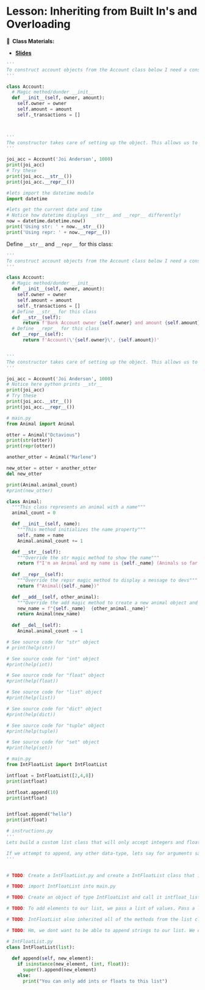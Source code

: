 <!-- .slide: data-background="./Images/header.svg" data-background-repeat="none" data-background-size="40% 40%" data-background-position="center 10%" class="header" -->
# Lesson: Inheriting from Built In's and Overloading

<!-- Put a link to the slides so that students can find them -->

**📝 &nbsp;Class Materials:** 
  <!-- Put a link to the slides -->
* [**Slides**](https://docs.google.com/presentation/d/1rPcYDndeV2l5WiG9xPyF_KGwFzw_4CX07lyqJrcwqZA/edit?usp=sharing)

<!-- * **Repls:**
  * Coding Exercise 1: [https://repl.it/@MakeSchool/Init](https://repl.it/@MakeSchool/Init) -->

```python 
'''
To construct account objects from the Account class below I need a constructor which in Python is the __init__ magic method/dunder:
'''

class Account:
  # Magic method/dunder __init__
  def __init__(self, owner, amount): 
    self.owner = owner
    self.amount = amount
    self._transactions = []

    

'''
The constructor takes care of setting up the object. This allows us to create new accounts like this:
'''

joi_acc = Account('Joi Anderson', 1000)
print(joi_acc)
# Try these 
print(joi_acc.__str__())
print(joi_acc.__repr__())

#lets import the datetime module
import datetime

#lets get the current date and time
# Notice how datetime displays __str__ and __repr__ differently!
now = datetime.datetime.now()
print('Using str: ' + now.__str__())
print('Using repr: ' + now.__repr__())
```


Define `__str__` and `__repr__` for this class: 

```python
'''
To construct account objects from the Account class below I need a constructor which in Python is the __init__ magic method/dunder:
'''

class Account:
  # Magic method/dunder __init__
  def __init__(self, owner, amount): 
    self.owner = owner
    self.amount = amount
    self._transactions = []
  # Define __str__ for this class
  def __str__(self):
      return f'Bank Account owner {self.owner} and amount {self.amount}'
  # Define __repr__ for this class
  def __repr__(self):
      return f'Account(\'{self.owner}\', {self.amount})'


'''
The constructor takes care of setting up the object. This allows us to create new accounts like this:
'''

joi_acc = Account('Joi Anderson', 1000)
# Notice here python prints __str__
print(joi_acc)
# Try these 
print(joi_acc.__str__())
print(joi_acc.__repr__())
```




```python
# main.py
from Animal import Animal

otter = Animal("Octavious")
print(str(otter))
print(repr(otter))

another_otter = Animal("Marlene")

new_otter = otter + another_otter
del new_otter

print(Animal.animal_count)
#print(new_otter)
```

```python
class Animal:
  """This class represents an animal with a name"""
  animal_count = 0

  def __init__(self, name):
    """This method initializes the name property"""
    self._name = name
    Animal.animal_count += 1

  def __str__(self):
    """Override the str magic method to show the name"""
    return f"I'm an Animal and my name is {self._name} (Animals so far: {Animal.animal_count})"
 
  def __repr__(self):
    """Override the repsr magic method to display a message to devs"""
    return f"Animal({self._name})"

  def __add__(self, other_animal):
    """Override the add magic method to create a new animal object and give it a merged name"""
    new_name = f"{self._name}  {other_animal._name}"
    return Animal(new_name)
    
  def __del__(self):
    Animal.animal_count -= 1
```

<!--   * Coding Exercise 3: [https://repl.it/@MakeSchool/BuiltInsDocs](https://repl.it/@MakeSchool/BuiltInsDocs) -->

```python
# See source code for "str" object
# print(help(str))

# See source code for "int" object
#print(help(int))

# See source code for "float" object
#print(help(float))

# See source code for "list" object
#print(help(list))

# See source code for "dict" object
#print(help(dict))

# See source code for "tuple" object
#print(help(tuple))

# See source code for "set" object
#print(help(set))

```
 <!--  * Coding Exercise 4: [https://repl.it/@MakeSchool/stringonlylist](https://repl.it/@MakeSchool/stringonlylist) -->

```python
# main.py
from IntFloatList import IntFloatList

intfloat = IntFloatList([2,4,8])
print(intfloat)

intfloat.append(10)
print(intfloat)


intfloat.append("hello")
print(intfloat)

```

```python
# instructions.py
'''
Lets build a custom list class that will only accept integers and floats.

If we attempt to append, any other data-type, lets say for arguments sake a string, we will print an error message, to inform the user that this particular list can only accept integers and floats.
'''


# TODO: Create a IntFloatList.py and create a IntFloatList class that inherits from list

# TODO: import IntFloatList into main.py

# TODO: Create an object of type IntFloatList and call it intfloat_list.  What happens when it is printed?

# TODO: To add elements to our list, we pass a list of values. Pass a list of values.

# TODO: IntFloatList also inherited all of the methods from the list class. Lets try to test this using .append() to add a new element to our list of type string.

# TODO: Hm, we dont want to be able to append strings to our list. We only want to be able to append int and str. So lets override the append method 

```

```python
# IntFloatList.py
class IntFloatList(list):
  
  def append(self, new_element):
    if isinstance(new_element, (int, float)):
      super().append(new_element)
    else:
      print("You can only add ints or floats to this list")


```

<!-- > -->
